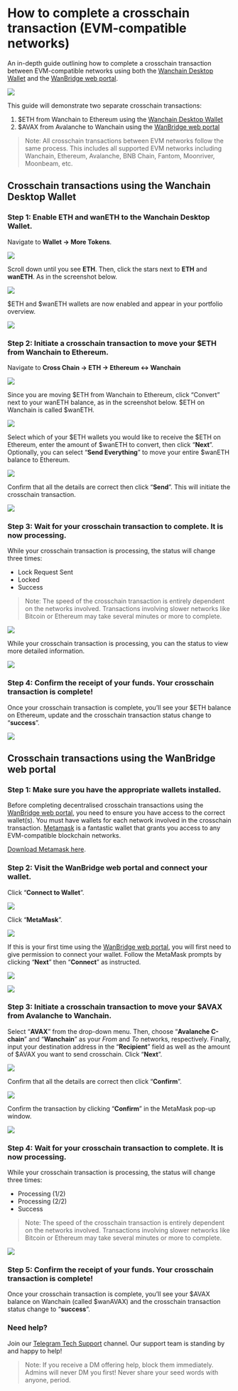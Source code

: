 # How to complete a crosschain transaction (EVM-compatible networks)

An in-depth guide outlining how to complete a crosschain transaction between EVM-compatible networks using both the [Wanchain Desktop Wallet](https://www.wanchain.org/wanwallet) and the [WanBridge web portal](https://bridge.wanchain.org/#/).

![](https://miro.medium.com/max/1400/1*63H5Pp82YHyDnnQkxuDiLA.jpeg)

This guide will demonstrate two separate crosschain transactions:

1. $ETH from Wanchain to Ethereum using the [Wanchain Desktop Wallet](https://www.wanchain.org/wanwallet)
2. $AVAX from Avalanche to Wanchain using the [WanBridge web portal](https://bridge.wanchain.org/#/)

> Note: All crosschain transactions between EVM networks follow the same process. This includes all supported EVM networks including Wanchain, Ethereum, Avalanche, BNB Chain, Fantom, Moonriver, Moonbeam, etc.

## Crosschain transactions using the Wanchain Desktop Wallet

### Step 1: Enable ETH and wanETH to the Wanchain Desktop Wallet.

Navigate to **Wallet → More Tokens**.

![](https://miro.medium.com/max/1400/1*Xe3yjx-kqypYdfSwr7EJaQ.png)

Scroll down until you see **ETH**. Then, click the stars next to **ETH** and **wanETH**. As in the screenshot below.

![](https://miro.medium.com/max/1400/1*8D01TdoTHccB5XVNBpDhSg.png)

$ETH and $wanETH wallets are now enabled and appear in your portfolio overview.

![](https://miro.medium.com/max/1400/1*vS_SdaCBSP0FM-w9ffkkFw.png)

### Step 2: Initiate a crosschain transaction to move your $ETH from Wanchain to Ethereum.

Navigate to **Cross Chain → ETH → Ethereum <-> Wanchain**

![](https://miro.medium.com/max/1400/1*qcoKPOKGyQzWXftWK31RAw.png)

Since you are moving $ETH from Wanchain to Ethereum, click “Convert” next to your wanETH balance, as in the screenshot below. $ETH on Wanchain is called $wanETH.

![](https://miro.medium.com/max/1400/1*aSRwSQeJ0gVio9qK_QA13A.png)

Select which of your $ETH wallets you would like to receive the $ETH on Ethereum, enter the amount of $wanETH to convert, then click “**Next**”. Optionally, you can select “**Send Everything**” to move your entire $wanETH balance to Ethereum.

![](https://miro.medium.com/max/1400/1*uTm2Q2XWAKC7qQWMmMgE5Q.png)

Confirm that all the details are correct then click “**Send**”. This will initiate the crosschain transaction.

![](https://miro.medium.com/max/1400/1*dXDSnjnqC3TUG_XAz6Wzkg.png)

### Step 3: Wait for your crosschain transaction to complete. It is now processing.

While your crosschain transaction is processing, the status will change three times:

* Lock Request Sent
* Locked
* Success

> Note: The speed of the crosschain transaction is entirely dependent on the networks involved. Transactions involving slower networks like Bitcoin or Ethereum may take several minutes or more to complete.

![](https://miro.medium.com/max/1400/1*JSmY7NCfArvSH1Hf6PA6BA.png)

While your crosschain transaction is processing, you can the status to view more detailed information.

![](https://miro.medium.com/max/1400/1*iUwEXXYDveioga_8vXzdYQ.png)

### Step 4: Confirm the receipt of your funds. Your crosschain transaction is complete!

Once your crosschain transaction is complete, you’ll see your $ETH balance on Ethereum, update and the crosschain transaction status change to “**success**”.

![](https://miro.medium.com/max/1400/1*HCnq06DOCxSeDoTaoDIW7w.png)

## Crosschain transactions using the WanBridge web portal

### Step 1: Make sure you have the appropriate wallets installed.

Before completing decentralised crosschain transactions using the [WanBridge web portal](https://bridge.wanchain.org/#/), you need to ensure you have access to the correct wallet(s). You must have wallets for each network involved in the crosschain transaction. [Metamask](https://metamask.io/) is a fantastic wallet that grants you access to any EVM-compatible blockchain networks.

[Download Metamask here](https://metamask.io/).

### Step 2: Visit the WanBridge web portal and connect your wallet.

Click “**Connect to Wallet**”.

![](https://miro.medium.com/max/1400/1*sDqditmqM8k0GuABR9VXfg.png)

Click “**MetaMask**”.

![](https://miro.medium.com/max/1400/1*UtkCz96BRlQY9So01fOG3g.png)

If this is your first time using the [WanBridge web portal](https://bridge.wanchain.org/#/), you will first need to give permission to connect your wallet. Follow the MetaMask prompts by clicking “**Next**” then “**Connect**” as instructed.

![](https://miro.medium.com/max/1400/1*EOT2yCaKlEuscOnSM7qQ5g.png)

![](https://miro.medium.com/max/1400/1*ju-IHbWsDaX_3ptQFbuUvg.png)

### Step 3: Initiate a crosschain transaction to move your $AVAX from Avalanche to Wanchain.

Select “**AVAX**” from the drop-down menu. Then, choose “**Avalanche C-chain**” and “**Wanchain**” as your _From_ and _To_ networks, respectively. Finally, input your destination address in the “**Recipient**” field as well as the amount of $AVAX you want to send crosschain. Click “**Next**”.

![](https://miro.medium.com/max/1400/1*yfKH04pkmeOJNXFIhviq1A.png)

Confirm that all the details are correct then click “**Confirm**”.

![](https://miro.medium.com/max/1400/1*9RidOIto1iNDfzmAlcekaA.png)

Confirm the transaction by clicking “**Confirm**” in the MetaMask pop-up window.

![](https://miro.medium.com/max/1400/1*upgN-9x2ZL3QUSP263iS5Q.png)

### Step 4: Wait for your crosschain transaction to complete. It is now processing.

While your crosschain transaction is processing, the status will change three times:

* Processing (1/2)
* Processing (2/2)
* Success

> Note: The speed of the crosschain transaction is entirely dependent on the networks involved. Transactions involving slower networks like Bitcoin or Ethereum may take several minutes or more to complete.

![](https://miro.medium.com/max/1400/1*7-TPc56j84d24L_xCU0FPA.png)

### Step 5: Confirm the receipt of your funds. Your crosschain transaction is complete!

Once your crosschain transaction is complete, you’ll see your $AVAX balance on Wanchain (called $wanAVAX) and the crosschain transaction status change to “**success**”.

### Need help?

Join our [Telegram Tech Support](https://t.me/WanchainSupport) channel. Our support team is standing by and happy to help!

> Note: If you receive a DM offering help, block them immediately. Admins will never DM you first! Never share your seed words with anyone, period.

